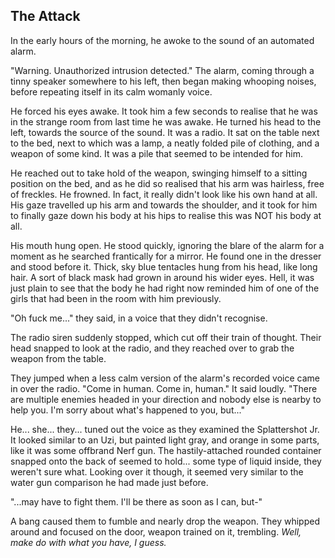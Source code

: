 ## The Attack

In the early hours of the morning, he awoke to the sound of an automated alarm.

"Warning. Unauthorized intrusion detected." The alarm, coming through a tinny speaker somewhere to his left, then began making whooping noises, before repeating itself in its calm womanly voice.

He forced his eyes awake. It took him a few seconds to realise that he was in the strange room from last time he was awake. He turned his head to the left, towards the source of the sound. It was a radio. It sat on the table next to the bed, next to which was a lamp, a neatly folded pile of clothing, and a weapon of some kind. It was a pile that seemed to be intended for him.

He reached out to take hold of the weapon, swinging himself to a sitting position on the bed, and as he did so realised that his arm was hairless, free of freckles. He frowned. In fact, it really didn't look like his own hand at all. His gaze travelled up his arm and towards the shoulder, and it took for him to finally gaze down his body at his hips to realise this was NOT his body at all.

His mouth hung open. He stood quickly, ignoring the blare of the alarm for a moment as he searched frantically for a mirror. He found one in the dresser and stood before it. Thick, sky blue tentacles hung from his head, like long hair. A sort of black mask had grown in around his wider eyes. Hell, it was just plain to see that the body he had right now reminded him of one of the girls that had been in the room with him previously.

"Oh fuck me..." they said, in a voice that they didn't recognise.

The radio siren suddenly stopped, which cut off their train of thought. Their head snapped to look at the radio, and they reached over to grab the weapon from the table.

They jumped when a less calm version of the alarm's recorded voice came in over the radio. "Come in human. Come in, human." It said loudly. "There are multiple enemies headed in your direction and nobody else is nearby to help you. I'm sorry about what's happened to you, but..."

He... she... they... tuned out the voice as they examined the Splattershot Jr. It looked similar to an Uzi, but painted light gray, and orange in some parts, like it was some offbrand Nerf gun. The hastily-attached rounded container snapped onto the back of seemed to hold... some type of liquid inside, they weren't sure what. Looking over it though, it seemed very similar to the water gun comparison he had made just before.

"...may have to fight them. I'll be there as soon as I can, but-"

A bang caused them to fumble and nearly drop the weapon. They whipped around and focused on the door, weapon trained on it, trembling. *Well, make do with what you have, I guess.*
